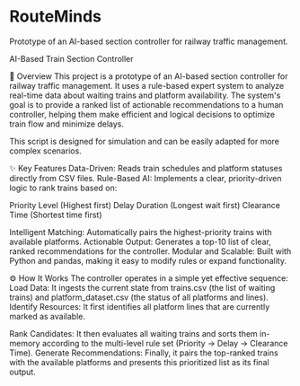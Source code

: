 # RouteMinds
Prototype of an AI-based section controller for railway traffic management.

AI-Based Train Section Controller

📖 Overview
This project is a prototype of an AI-based section controller for railway traffic management. It uses a rule-based expert system to analyze real-time data about waiting trains and platform availability. The system's goal is to provide a ranked list of actionable recommendations to a human controller, helping them make efficient and logical decisions to optimize train flow and minimize delays.

This script is designed for simulation and can be easily adapted for more complex scenarios.

✨ Key Features
Data-Driven: Reads train schedules and platform statuses directly from CSV files.
Rule-Based AI: Implements a clear, priority-driven logic to rank trains based on:

Priority Level (Highest first)
Delay Duration (Longest wait first)
Clearance Time (Shortest time first)

Intelligent Matching: Automatically pairs the highest-priority trains with available platforms.
Actionable Output: Generates a top-10 list of clear, ranked recommendations for the controller.
Modular and Scalable: Built with Python and pandas, making it easy to modify rules or expand functionality.

⚙️ How It Works
The controller operates in a simple yet effective sequence:
Load Data: It ingests the current state from trains.csv (the list of waiting trains) and platform_dataset.csv (the status of all platforms and lines).
Identify Resources: It first identifies all platform lines that are currently marked as available.

Rank Candidates: It then evaluates all waiting trains and sorts them in-memory according to the multi-level rule set (Priority -> Delay -> Clearance Time).
Generate Recommendations: Finally, it pairs the top-ranked trains with the available platforms and presents this prioritized list as its final output.
